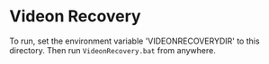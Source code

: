 # Videon Recovery
To run, set the environment variable 'VIDEONRECOVERYDIR' to this directory. Then run `VideonRecovery.bat` from anywhere.